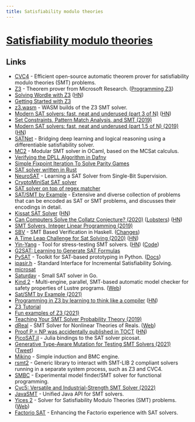 ```yaml
---
title: Satisfiability modulo theories
---
```


# [Satisfiability modulo theories](https://en.wikipedia.org/wiki/Satisfiability_modulo_theories)

## Links

- [CVC4](https://github.com/CVC4/CVC4) - Efficient open-source automatic theorem prover for satisfiability modulo theories (SMT) problems.
- [Z3](https://github.com/Z3Prover/z3/) - Theorem prover from Microsoft Research. ([Programming Z3](http://theory.stanford.edu/~nikolaj/programmingz3.html))
- [Solving Wordle with Z3](https://typon.github.io/wordle.html) ([HN](https://news.ycombinator.com/item?id=29886990))
- [Getting Started with Z3](https://rise4fun.com/Z3/tutorial/guide)
- [z3.wasm](https://github.com/cpitclaudel/z3.wasm) - WASM builds of the Z3 SMT solver.
- [Modern SAT solvers: fast, neat and underused (part 3 of N)](https://codingnest.com/modern-sat-solvers-fast-neat-and-underused-part-3-of-n/) ([HN](https://news.ycombinator.com/item?id=19953213))
- [Set Constraints, Pattern Match Analysis, and SMT (2019)](https://arxiv.org/abs/1905.09423)
- [Modern SAT solvers: fast, neat and underused (part 1.5 of N) (2019)](https://codingnest.com/modern-sat-solvers-fast-neat-and-underused-part-1-5-of-n/) ([HN](https://news.ycombinator.com/item?id=21095766))
- [SATNet](https://github.com/locuslab/SATNet) - Bridging deep learning and logical reasoning using a differentiable satisfiability solver.
- [MC2](https://github.com/c-cube/mc2) - Modular SMT solver in OCaml, based on the MCSat calculus.
- [Verifying the DPLL Algorithm in Dafny](https://arxiv.org/pdf/1909.01743.pdf)
- [Simple Fixpoint Iteration To Solve Parity Games](https://arxiv.org/pdf/1909.07659.pdf)
- [SAT solver written in Rust](https://github.com/jix/varisat)
- [NeuroSAT](https://github.com/dselsam/neurosat) - Learning a SAT Solver from Single-Bit Supervision.
- [CryptoMiniSat SAT solver](https://github.com/msoos/cryptominisat)
- [SAT solver on top of regex matcher](https://yurichev.com/news/20200621_regex_SAT/)
- [SAT/SMT by Example](https://yurichev.com/SAT_SMT.html) - Extensive and diverse collection of problems that can be encoded as SAT or SMT problems, and discusses their encodings in detail.
- [Kissat SAT Solver](http://fmv.jku.at/kissat/) ([HN](https://news.ycombinator.com/item?id=23979388))
- [Can Computers Solve the Collatz Conjecture? (2020)](https://www.quantamagazine.org/can-computers-solve-the-collatz-conjecture-20200826/) ([Lobsters](https://lobste.rs/s/ylgnlq/computer_scientists_attempt_corner)) ([HN](https://news.ycombinator.com/item?id=24288963))
- [SMT Solvers, Integer Linear Programming (2019)](https://shapr.github.io/posts/2019-07-10-smt-solvers.html)
- [SBV](https://github.com/LeventErkok/sbv) - SMT Based Verification in Haskell. ([Changes](https://github.com/LeventErkok/sbv/blob/master/CHANGES.md))
- [A Time Leap Challenge for Sat Solving (2020)](https://arxiv.org/abs/2008.02215) ([HN](https://arxiv.org/abs/2008.02215))
- [Yin-Yang](https://testsmt.github.io/) - Tool for stress-testing SMT solvers. ([HN](https://news.ycombinator.com/item?id=25123138)) ([Code](https://github.com/testsmt/yinyang))
- [G2SAT: Learning to Generate SAT Formulas](https://github.com/JiaxuanYou/G2SAT)
- [PySAT](https://github.com/pysathq/pysat) - Toolkit for SAT-based prototyping in Python. ([Docs](https://pysathq.github.io/))
- [ipasir.h](https://github.com/biotomas/ipasir) - Standard Interface for Incremental Satisfiability Solving.
- [microsat](https://github.com/marijnheule/microsat)
- [Saturday](https://github.com/cespare/saturday) - Small SAT solver in Go.
- [Kind 2](https://github.com/kind2-mc/kind2) - Multi-engine, parallel, SMT-based automatic model checker for safety properties of Lustre programs. ([Web](https://kind2-mc.github.io/kind2/))
- [Sat/SMT by Example (2021)](https://sat-smt.codes/SAT_SMT_by_example.pdf)
- [Programming in Z3 by learning to think like a compiler](https://bellmar.medium.com/programming-in-z3-by-learning-to-think-like-a-compiler-401fd46828d5) ([HN](https://news.ycombinator.com/item?id=27025289))
- [Z3 Tutorial](https://colab.research.google.com/github/philzook58/z3_tutorial/blob/master/Z3%20Tutorial.ipynb)
- [Fun examples of Z3 (2021)](https://twitter.com/andrew_n_carr/status/1390723195607552000)
- [Teaching Your SMT Solver Probability Theory (2019)](https://barghouthi.github.io/2019/07/15/smt-probability/)
- [dReal](https://github.com/dreal/dreal4) - SMT Solver for Nonlinear Theories of Reals. ([Web](https://dreal.github.io/))
- [Proof P = NP was accidentally published in TOCT](https://twitter.com/danluu/status/1417215848633159689) ([HN](https://news.ycombinator.com/item?id=27886900))
- [PicoSAT.jl](https://github.com/sisl/PicoSAT.jl) - Julia bindings to the SAT solver picosat.
- [Generative Type-Aware Mutation for Testing SMT Solvers (2021)](https://wintered.github.io/papers/park-etal-oopsla21.pdf) ([Tweet](https://twitter.com/DominikWinterer/status/1449003168168357888))
- [Mikino](https://github.com/OCamlPro/mikino_bin) - Simple induction and BMC engine.
- [rsmt2](https://github.com/kino-mc/rsmt2) - Generic library to interact with SMT-LIB 2 compliant solvers running in a separate system process, such as Z3 and CVC4.
- [SMBC](https://github.com/c-cube/smbc) - Experimental model finder/SMT solver for functional programming.
- [Cvc5: Versatile and Industrial-Strength SMT Solver (2022)](https://homepages.dcc.ufmg.br/~hbarbosa/papers/tacas2022.pdf)
- [JavaSMT](https://github.com/sosy-lab/java-smt) - Unified Java API for SMT solvers.
- [Yices 2](https://github.com/SRI-CSL/yices2) - Solver for Satisfiability Modulo Theories (SMT) problems. ([Web](https://yices.csl.sri.com/))
- [Factorio SAT](https://github.com/R-O-C-K-E-T/Factorio-SAT) - Enhancing the Factorio experience with SAT solvers.